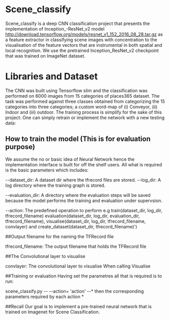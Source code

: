 # Scene_classify
Scene_classify is a deep CNN classification project that presents the implementation of Inception_-ResNet_v2 model http://download.tensorflow.org/models/resnet_v1_152_2016_08_28.tar.gz as a feature extractor in classifying scene images with concentration to the visualisation of the feature vectors that are instrumental in both spatial and local recognition. We use the pretrained Inception_ResNet_v2 checkpoint that was trained on ImageNet dataset.

# Libraries and Dataset
The CNN was built using Tensorflow slim and the classification was performed on 6000 images from 15 categories of places365 dataset. The task was performed against three classes obtained from categorizing the 15 categories into three categories; a custom word-map of (i) Conveyor, (ii) Indoor and (iii) outdoor.
The training process is simplify for the sake of this project:
One can simply retrain or implement the network with a new testing data:

## How to train the model (This is for evaluation purpose)

We assume the no or basic idea of Neural Network hence the implementation interface is built for off the shelf users.
All what is required is the basic parameters which includes:

--dataset_dir: A dataset dir where the tfrecord files are stored.
--log_dir: A log directory where the training graph is stored.

--evaluation_dir: A directory where the evaluation steps will be saved because the model performs the training and evaluation under supervsion.

--action: The predefined operation to perform e.g 
        train(dataset_dir, log_dir, tfrecord_filename)
        evaluation(dataset_dir, log_dir, evaluation_dir, tfrecord_filename),
        visualise(dataset_dir, log_dir, tfrecord_filename, convlayer) and 
        create_dataset(dataset_dir, tfrecord_filename)')

##Output filename for the naming the TFRecord file

tfrecord_filename: The output filename that holds the TFRecord file

##The Convolutional layer to visualise

convlayer: The convolutional layer to visualise When calling Visualise

##Training or evaluation
Having set the parametres all that is required is to run:

scene_classify.py -- --action= 'action' --*
then the corresponding parameters required by each action *


##Recall Our goal is to implement a pre-trained neural network that is trained on Imagenet for Scene Classification.

